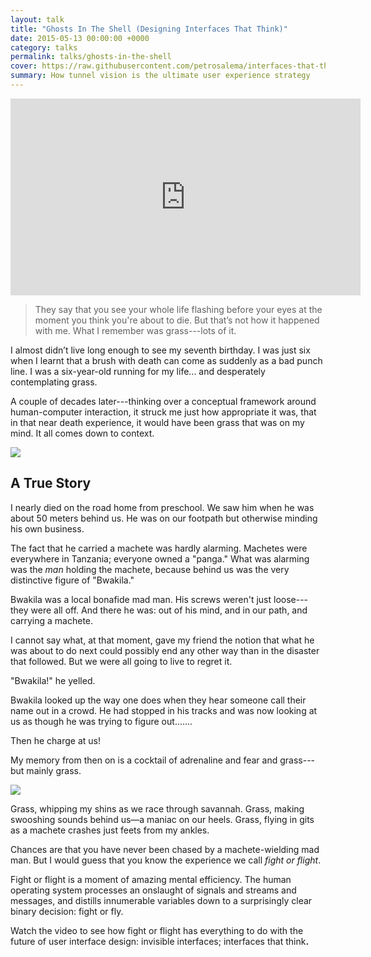```yaml
---
layout: talk
title: "Ghosts In The Shell (Designing Interfaces That Think)"
date: 2015-05-13 00:00:00 +0000
category: talks
permalink: talks/ghosts-in-the-shell
cover: https://raw.githubusercontent.com/petrosalema/interfaces-that-think/master/interfaces-that-think-btconf.jpg
summary: How tunnel vision is the ultimate user experience strategy
---
```


<div class="video">
  <iframe width="560" height="315" src="https://www.youtube.com/embed/QTp_sDjqkf4" frameborder="0" allowfullscreen></iframe>
</div>

>They say that you see your whole life flashing before your eyes at the moment
>you think you're about to die. But that’s not how it happened with me. What I
>remember was grass---lots of it.

I almost didn’t live long enough to see my seventh birthday. I was just six when
I learnt that a brush with death can come as suddenly as a bad punch line. I was
a six-year-old running for my life... and desperately contemplating grass.

A couple of decades later---thinking over a conceptual framework around
human-computer interaction, it struck me just how appropriate it was, that in
that near death experience, it would have been grass that was on my mind. It all
comes down to context.

<img src="../static/chasing.gif" />

## A True Story

I nearly died on the road home from preschool. We saw him when he was about 50
meters behind us. He was on our footpath but otherwise minding his own business.

The fact that he carried a machete was hardly alarming. Machetes were everywhere
in Tanzania; everyone owned a "panga." What was alarming was the *man* holding
the machete, because behind us was the very distinctive figure of "Bwakila."

Bwakila was a local bonafide mad man. His screws weren't just loose---they were
all off. And there he was: out of his mind, and in our path, and carrying a
machete.

I cannot say what, at that moment, gave my friend the notion that what he was
about to do next could possibly end any other way than in the disaster that
followed. But we were all going to live to regret it.

"Bwakila!" he yelled.

Bwakila looked up the way one does when they hear someone call their name out in
a crowd. He had stopped in his tracks and was now looking at us as though he was
trying to figure out.......

Then he charge at us!

My memory from then on is a cocktail of adrenaline and fear and grass---but
mainly grass.

<div class="card backdropped">
	<!-- video class="bg" autoplay="true" loop="true" src="http://petrosalema.com/interfaces-that-think/grass.mp4"></video -->
	<!-- https://www.youtube.com/watch?v=ndmcRDWSj20 -->
	<img class="bg" src="../static/running.gif" />
	<p>
		Grass, whipping my shins as we race through savannah. Grass, making
		swooshing sounds behind us&mdash;a maniac on our heels. Grass, flying in
		gits as a machete crashes just feets from my ankles.
	</p>
</div>

Chances are that you have never been chased by a machete-wielding mad man. But I
would guess that you know the experience we call *fight or flight*.

Fight or flight is a moment of amazing mental efficiency. The human operating
system processes an onslaught of signals and streams and messages, and distills
innumerable variables down to a surprisingly clear binary decision: fight or
fly.

Watch the video to see how fight or flight has everything to do with the future
of user interface design: invisible interfaces; interfaces that think<b>.</b>

<!--

put them up by our flight and in that moment we have this
mechanism in others
before it even gets to our our consciousness which determines what information
in our surrounding in our context is useful to bring it to our awareness that we
have like an interface and the tension firewall a load balancer inside your head
which which tells us the smells are

In the desperation for life. Little matters but.

You will be suprised what your mind get fixated at the moment of emergency
auto-pilot. But it has everthing to with user experience.


What is the value of social networks... identity engines. adversiting.. but what
is avertising attention capturing and reselling
It is not as though we went looking how to build identify engines. we were
scratching another itch. but the scratching yeilds somethimg profioundly telling


<div class="paragraph">

<div class="card tl">
	<div>
		top left
	</div>
</div>

As I was running for my six-year-old life, I remember the feeling of grass
rushing along my shins and we ran through the field I remember the sound of the grass as our pursuer was
coming behind us I also remember the site of the machete the landed literally
a few feet away from my uncles let me tell you what happened
true story there was this man whose girl who lives in this town where I grew up
in the man's name was working on this is a true story why killer was a notorious
local mad man I'm not talking Jon Hamm Madison Avenue the guy you see on TV mad
man I'm talking crazy I'm gonna kill you mad man.

</div>

<div class="card">
	<div>
		full
	</div>
</div>

it's a one day my friend and I
were walking home from preschool and walking down a tree along the fields in
Tanzania and as we walk we notice it as a gentleman walking on the road we are
on the trail is on the main road a little distance behind us and we notice
that is carrying a panga machete no problem no no big deal there a guy
walking behind you carrying a machete in Tanzania nothing to go home about except
we noticed that this man was working crazy as all get out and armed and my
genius friend decided that this was the perfect moment to provoke a Killa
so what he does if he turns around and yours Waikoloa Beach ah which means


<div class="paragraph">

<div class="card tr">
	<div>
		top right
	</div>
</div>


Wauchula you nutcase and so what what it does is he set his attention on us and
this looks coming to console his face as though this seems like a particularly
beautiful day to kill me thirty six-year-old breath no kidding the guy
starts charging us with a machete and we like six year old kid that's of course
what we do is we dashed into the fields and we run as fast as our six-year-old
legs could carry are dwindling lifespans now most of us here I would guess have
never been chased by a machete-wielding madman but I would venture to guess that
every single one of us here knows the experience called fight or flight by our
flight it's that moment of amazing mental efficiency where the human

</div>

<div class="paragraph drooping">

	<div class="card tl hang">
		<div>
			top left hang dropping
		</div>
	</div>

operating system on the onslaught of all these signals and streams and messages
coming in distilled innumerable variables down to a surprisingly clear
simple single binary decision put them up by our flight and in that moment we
have this mechanism in others before it even gets to our our consciousness which
determines what information in our surrounding in our context is useful to
bring it to our awareness that we have like an interface and the tension
firewall a load balancer inside your head which which tells us the smells are

	<div class="card r hang">
		<div>
			right hang
		</div>
	</div>

the useful to these go to your attention span the sound of aggressive that you
should go to attention span memories of your homework is that useful that going
to attention span and the purpose of deciding and and and prevented from
going into attention span is to allow your attention span to be able to be
used for the maximum possibility of success in your living situation in my
episode with whitey la Madeleine jazz band was filled with grass because
that's what are stapled but the point is

	<div class="card">
		<div>
			center
		</div>
	</div>

</div>

<div class="two-col">
kitchen is a scarce commodity in our body in our minds and we have the
inbuilt mechanism which helps us control that we don't overload capacity and so
what you experience is tunnel vision and what happened the tunnel vision is a
little bit it's a little funny your eyes dilated which actually lets in more
signals not less signals and it should be more confusing right you getting all
this light coming in on this method is applied information but at the same time
your body only let you see in this very small attention space and so all that
information that was coming in is being processed subconsciously to make sure
that there's no other dangers that need to be brought it to the attention space
but information coming into attention space is very limited why so that you
can maximize the possibility of success in that moment using the limited
capacity you have in your in your and your attention
aggressive optimizations on the basis of attention there is something that
designers and artists really get they know this and that is a tension is a
precious commodity and its 0 some attention paid in one place its
intention poverty in another and so when we're looking here at this image on the
screen are paying attention to the color of the curtains for the Lions on the
floor what we see on the screen a ballerina dancer but what you're
actually proceeding is much more information than that but that's not
useful what is useful what is interesting is a ballerina dancing were

	<div class="card">
		<div>
			center
		</div>
	</div>

</div>

very impressed with our body's ability to sense things and gather information
about the surroundings but we also take for granted how crucial it is that for
all the information that we are receiving a processing and we have
sensors to perceive that for any given time most of that information is ignored
it's actually a phenomenal ability it's a thinking process that happens beyond
your thinking ignoring information that's not useful now fighter flight is
an instance of an extreme situation which brings to light in a useful way
what you're doing this all the time when you go to the movies you ignore the
things that the border of the screen when you go to watch a player or a
ballet you ignore the scaffolding around the stage and you focus on the
performance when you listen to music you ignore the drowning noise of the traffic
and the chatter at the Starbucks and you listen to the music to the strings and
harmony even as I'm speaking right now you're not paying attention to the size
of the space or to the fact that you can if you listen hear your heart beating
and the sound of your breathing know those things have been filtered away so
that your limited precious attention span can be maximized so that you can
engage in with you and so all information systems have this property
that there are limited by their bandwidth and our bodies and our minds
are in it as an information system and the digital ecosystem and environment we
live in is also an information system and it has but it has a bandwidth limit
as well

technology only had its meaning and context in relationship to human beings
and as soon as a human in the Human Information System constant contact with
the digital information systems the limiting bandwidth is not what our
processing chips can do for the lag between between the signal poles are to
the server what is limiting is your attention back it is a finite commodity
you only have 24 hours in your day and you have a pretty constant amount of
processing capacity in your head so this is very important
the big idea that I want to discuss with you today is based on the notion that
attention span is a limited capacity and it doesn't scale that's what I want to
talk about is how can we in this world where we are under a burgeoning volume
of information and signals and messages and tweets and retweets and chirping and
beeping and buzzing and now tapping on your wrist how do we
maximize our attention how we do we call with a world which is going to be
exploding with more devices that are connected homes with are collected use
connected cars and when the rise of the rest happens when the rest of the world
gets on social media how we gonna possibly keep keep keep keep our sanity
under this tidal wave of information that's what I want to discuss today and
the importance I think in this is that when we're developing or designing
things were often focusing on solving the small problems in the context of our
of our project or the tools or product that we're building but by the time you
come to launch for release your work is always going to go into a bigger system
into bigger platforms and interfaces that are going to prepare it further and
for me it always is very helpful in stirring and inspiring when I look as
far above as they can on basically the entire picture and that often informs my
notion of what I'm doing our go-to-market strategy what are the
things that are the property that I should be working on and two for me this
is as far as high as I can go and as far as I can see which makes sense in the in
the direction we're going in information systems with the web with the internet
with modern technology etc and whatever what I see and I noticed is that if we
cannot manage our attention to properly there is a serious risk about falling
off a usability cliff and I want to explain it this way this is stephen
wiltshire stephen wiltshire mute in his youth at the age of 32 diagnose as
severely autistic but at the age of 32 32 he was awarded membership into the
Order of the British Empire he was a night game night at him because he was
brilliant stephen wiltshire can do something that none of us can
you can do this what mind-bending about Stevens work is that he draws
photorealistic cityscapes from a single glance and then from his memory not
postcard not photos he just has a cursory glance at the landscape he goes
into a studio and he makes these massive painting pictures it's absolutely
beautiful beautiful and amazing now what may surprise you
is the reason why Stephen can do what he can and you and i cant and it's not
because he can see better than you
it's not that he's able to perceive things better than you those who studied
the artistic and the survivors they say that we perceive just as much as Stephen
Wiltshire and they would the differences not in him having a bit and ability that
we don't have met him lacking an ability that we do have i thinkin interface that
helps him control the amount of information that goes into his attention
and that that remains in a subconscious so you're seeing a lot of things right
now but most of those remaining a subconscious and very little goes into
attention
stephen wiltshire all of that goes into the attention or most of it goes into
the tension and so he remembers it all and you see that all and when is drawing
says I'm just seeing the picture but it comes at a cost
attention is a scarce commodity if what you pay attention attention to Israel's
literally an economic transaction with returns and risks that means that it's
it's the amount of attention he's playing to receiving all these signals
about what is I see is diminishing the capacity can spend on other things
simple things like social interactions and beach things like that and so it's
really important and it's not a malfunctioning of our bodies that we
forget a lot of things and we ignore a lot of things it's actually a capacity
is kind of like a load balancing
in a faraway we literally live under a cloud cloud it's raining signals and
messages and data and I think if we're going to understand how to build
interfaces that can help us cope interfaces that are usable that don't
end up falling off a usability cliff but enable us to actually maximize our
experiences with digital devices that we need to understand a little bit of how
we actually got here and i wanna talk in in in relation to building systems and
platforms that thing for us and helping our and our conserving our tension I
want to think about the advent of notifications and its context in Moore's
Law is an observation and are fairly simple one more Gordon Moore observed
roughly speaking at the amount of computing power given to be subject of
transistors tend to double every two years
anyone was a basic understanding of math knows that the power of Moore's Law is
exponential growth what he's saying is not that computers are gonna get faster
what he's saying that computers are gonna get a lot faster a lot faster
that's the power of Moore's Law and it is it understand the math behind that
but what is utterly mind-bending and hard to grasp are the consequences
the implication of Moore's Law are really hard to to to forecast more the
law is fundamentally not about computers being able to do more things just being
faster the implication of Moore's Law is over it the changing of social protocol
because of computation of powers so because everyone has a computer in their
pocket which can locate them physically and it's constantly on and can
communicate with servers in the cloud
because you can do you have server farms we can do computations in large numbers
of people really quickly it enables you to build a service which kind of
disrupts taxi services and sharing cars so you have the perfect location of
things
implication of Moore's Law the Netflix in the television Amazon of retail the
Spotify radio these are all implications of Moore's Law is a great example of
what it means when a social protocol changes on the basis of computing and
technology consider for example the telephone number telephone number as a
as a different function today than it did twenty years ago twenty years ago
when you give someone your telephone number
essentially was an address it with an address and a vague promise that if you
would call me either at my work one location at a payphone another location
or at my home and if you call me a particular set of our we can probably
arrange a synchronization of our attention and we can have a
teleconference with you called me at 6 or 7 p.m. in the evening and you called
me a word you want finally but he called me the location at home that telephone
number you can have a conversation and if you call me around two o'clock in the
day you need to call me on the telephone that of work so we can have a
conversation there that was a senate the kind of the social protocol I give you
my number I give you access to these locations where we can then synchronize
our attention we can have dialogue entered the mobile phone and all that
changes it takes away the new location and so it's not about the protocol of
allowing people to synchronize their location and that tension essentially
when you give someone a telephone number you're giving them direct access to your
attention it's not it's not have a promise of synchronizing how you get a
teleconference to direct access to your attention and you're giving them the
implicit permission to interrupt you anyplace anytime that the application
of Moore's Law played two telephone numbers and so the implication of
Moore's laws changes produções but it also changes Megaforce Steve Jobs had
this phrase in this notion and he said that computers are like the bicycle of
them I that is we are planning a bit of course and the computers apply even more
force and therefore take us further but under the weight and implication of
Moore's Law that metaphor can start to fall apart
consider this the blue line is our retention capacity in the 50 years more
more articulated his hypothesis our attention span has remained the same I
virtually speaking it doesn't scale it doesn't grow its a finite resource at
the same time computational power is increasing in orders of magnitude
exponentially and so there comes a point in time where the computers are
processing information faster than we can actually receive them and they're
sending signals because there are optimized to communicate and send
signals and they're sending the president we can process them and we
were driving the conversation anymore it's not we were peddling if the
computers that are coming to us with questions and suggestions it used to be
the fact that we would go on to Google and search that's no longer the modem
mode of operation the information is pushed in streams and it just comes to
other notification and we've got streams and streams and streams of information
and serendipity and all these things are run by algorithms deciding what you may
like to buy you may like to talk with where you want to go eat where you want
to go travel the weather all these things are just algorithms and these
machines and these these devices these servers that has haunted with artifact
of our digital life and they're just computing on it at a faster rate than we
can handle all this information to send to us
but we are a bottleneck because they're scaling we remain constant now in the
advent of computing the way used to do it is due time sharing you would write a
program on these cars and you're taken into a room and you went to the other
guy got out and he got out and then you went in and you put your card in the
machine and then you could go do your laundry go pick up the kids to have a
coffee good whatever you want to do and then you would come back and then the
machine will be ready and he would spit out to you
the seven digit of time a day's worth of work and then you congratulate yourself
ticket taker your program you know public color of your white coat and go
do something else until tomorrow
digital Moore's Law implication that completely changed computers and
time-sharing not got much more computational power and so they wanna
tell us a lot of things they wanted to tell us what to buy because that's what
are optimized for that one of those what to look at because there are optimized
to advertise but we can't handle it all and so they sent us a message and
they're kind of waiting are we going to retweet that in the meantime there
crunching numbers on the social graph and on weather and if the weather report
and wonder whether we're going to follow the link and buy a new umbrella there
waiting for us to interact but now it's done waiting on us not us waiting on now
implication of of of Moore's law changes protocol to change the metaphors we
think about in computing
and because the devices are with us all the time because their group their their
their power increases exponentially and because they're they're on all the time
the stream of consciousness from the computer to us constants and as human
beings we communicate with one another through messages you can say that's the
token of our communication with computers communicate communicate with
us to notifications that's like the token of their communication computer
study says that on average we received sixty notifications had a 68 you haven't
got your smart connected shoes a smart connected car yet I don't know how many
of you have a nest in your home talk to you we're facing a usability clash with
regard to our attention to what do you do when you realize that you build
altering the biggest gamble that ever been created is not a person not even a
company it is just the internet this system and its gonna kill switch right
and it wants to communicate with you and it's gonna throw you off a usability
clip what do you do you cannot go back that's not an option
technology doesn't work that way it doesn't work that way you cannot just
turn off all your notification they tried that you can't commit Facebook
suicide
well you can but somalia gonna pop up and some other social network
sooner or later a friend of mine is telling me home how insecure and stupid
credit card was and asked him to use a credit card is the job of course going
back and I really an option you can forgive the creation of atomic weapons
but we can never forget how to split and Adam what's past is past what do our
bodies do
when we're in the threat of being over from flooded with information more than
we can process what do our bodies do they think before that we think they
process information for us and the harness our complete the computational
power that enable our commenting system to help us reduce the law which is the
lowest I get a glass of water so they help us reduce the load by doing
actually more work harder so I did this experiment with a few days ago I was
sitting with a young lady for coffee and talk about this and it's been my
experience that switching my notifications off notifications just off
was rather cruda didn't really work what would happen is when I would come back
on twenty phone it would just be like a tidal wave of information coming out but
anyway what I did when we're sitting over coffee they did an experiment I put
my phone on the table and put it on silent and I basically SAT there with my
arms crossed and I said let the world burn
I'm not picking up the phone as I had this conversation and in a few a few
minutes later half an hour later to pick up my phone and I look and this is what
I found there I think you can see that right and they're not all the messages
that came under even there even more stacked up your buddies were all the
notifications ahead and this for me is noise it's not information when the
capacity when the amount the volume of signals coming through a channel exceed
the capacity of that channel which you come up with you end up with his noise
and what's missing here is higher key I don't know what's more important and
either I can be sitting sitting across the table and acting autistic looking at
my phone if looking at it and taken care of taken great care of my notifications
and information coming to my phone or I can sit there and basically follow for
usability click the next time I use my phone I don't know if my house is
burning down I don't know someone is an emergency at home I don't know if I got
an important message coming up work I don't know anything until I dig myself
out of that mess but then if you look a little closer here you can see what
possibilities exist for how the system can be improved
what are the messages he done here than it is a notification I got from Yahoo
telling me that they they're doing some maintenance scheduling ok so I'm ideal
world across the table with his friend and we both are smart phones with
Bluetooth the theoretically this force could communicate with one another and
now we're sitting sitting next to each other on the table the phones I have a
GPS and they'll have wifi so theoretically they can know that was
sitting in a cafe and we are also friends on Facebook
theoretically a system cannot wear two friends sitting in a cafe next to each
other
do I wanna know about Yahoo's maintenance schedule no I don't
definition doesn't need to come to my consciousness at this moment so get rid
of that water is telling me about Mother's Day get rid of that I'm trying
to have a coffee and conversation I don't need to know about that
telling me about their new feature that come out that came out get rid of that
would you do with these notification you kill them and maybe you group them and
you snooze them and when my phone realizes that have come back home and at
seven o'clock at night and I'm alone maybe that's when you bring these
trivial information to my my my awareness and that way you have you seen
before falling off a usability clip when I was in the cafe but in order to do
that you need to know what's important to me and what not important to me and I
had a friend at that same time sending me a Bible verse to encourage me
anything i text messages to tell me that he sent me the email
now situational awareness I'm sitting here in the cafe with this lovely friend
I'm not going to suddenly go on millennial on her and put my smartphone
is start quoting scripture while I'm sitting in a cafe I should be talking
with her right and so this information can be queued up and wait for my quiet
time in the evening when a more relaxing on my own and I can read through these
things that could have also gone most of these notifications actually should have
been there should never have come up maybe my house was burning and
happenstance there should have been an alert but aside from that I should have
been able to keep my my notifications on and still not have fallen into this
usability clip of these things actually I think so far out there
the technology actually exists to do this it's just that we need assistance
in the protocol to pull it off what would it take what would it take to have
my phone bank for me what would it take to build an interface that helps me
think rather than an interface that is draining me more information
identity to know me much better than it actually does really does my father
flight reflex kicked in when we're close coming at me and it quickly and
efficiently because internally whatever that logical system is in my body it
knows my secrets it knows my fears and it knows my hopes that I wanna go home
and see mom my six-year-old I don't to be hacked to death but when information
is coming into our phones all it has is just parameters contact parameters and
they're coming from disparate silos and there are just being displayed on our
phones kind of agnostic Lee and not based on identity I just want to read
this because it was so this for me was so spot-on Rebecca car
the first company to fully execute on embedding your identity into your phone
making it truly a first-class experience when the next decade Rebecca Cox said
this 2011 I recall that wasn't brilliant it's brilliant because you're talking
about what she thinks is Alexa Google and it's brilliant because of how to
define the identity surprise you this is how she defines what identity is not
this is not a density this is what your phone has but this is not identity your
password you to access your calendar
location you even your user account and let your identity and your identity what
is identity is not what it's how how of what how you manage your attention this
is your digital identity what does that mean well theoretically we can have the
exact same Twitter followers even if it was possible have almost exact same
handle and would still be completely different people how well it's because
of our relationship with all those people with whom were in contact with on
Twitter it's how we relate with one another it where r tension goals in what
times in what context so those who get my attention during my work time are my
work colleagues regardless of whether they weren't for my company Gentex for
the word for the extra bank don't get my attention when we're at home and made
dinner table are very likely my family or close friends which India will call
family anyway so it's calling family
attention is not just a bunch of data and it's not a technical achievement he
says your identity is how you manage your attention if someone or
if a system would emerge which allowed us to program or encode the mechanism
that we would like to manage our attention that a serious killer app and
that's how you Steve Dave off the tidal wave apocalypse signals a notification
it's really clever as it has it has profound implications and so what's
needed in order for us to embed identity and/or devices the best place to
embedded anything or devices in the operating system
why is that was because of the applications on their own only concede a
subset of our functionality and who we are so there's a reason why it's not my
idea makes a decision what my hand up and it's not it's not like my told you
make my decision of what my either we have a central operating system
somewhere which collates all this information and then based on my
identity based on the things that I want to do the things that I fear it then
decides where and what information comes into my attention back to the best place
to embed identities actually on the operating system and if you look behind
behind here as you can see almost every single one of these ads is a different
one and they don't share information very clearly this year some parameters
but they don't share that they don't share my identity
what if the operating system could gauge my identity and collected messages and
even real right some of these notifications and decides to show me
discard or snooze things automatically based on where my attention should be
place based on who I am this is
these players are really big advantage because they have operating systems but
you're not discounted you got a platform so Facebook for example they they know
that they know that they're not an operating system but they've got a
massive amount of user data what they try to do with the Facebook home which
is essentially kind of like a takeover of your operating system but that didn't
work but what is proving very successful is taking it over using a platform their
messaging platform and they were very serious about taking away their
messaging up and making it a single stand-alone application so that now they
can use their messaging app as essentially a separate runtime on top of
the top of your phone system and what does allow them to do is eventually
they're now controlling your attention street and they can serve up information
to you information to you collect data and they can control what's coming to
you and that's very valuable so you don't have to be an operating system
that does this you can even be a platform once you've enabled the
platform to no information about your interests and your attention this creep
factor privacy is a misalignment of view of of a user interface where we feel
that we're giving so much of our information over to these systems and we
don't there's not enough of a transparency as to what as to what
happened with that information and so when you talk about giving your identity
over to your devices into and to cloud services it has asked has a script
factor what are they gonna do with my formation what if your information
which is a new form of digital wealth actually that these companies are
sitting on what if this information was truly your possession when you go to a
doctor you don't go to one doctor and the doctor is on silent for example when
you log into Google you on that log into Facebook or log into Twitter each one of
those at their own silos and you can take information from one cell phone to
another when you go to a doctor
imagine if your entire medical history had no consequence and it just took at
face value
know you want to be able to take all that medical history and bring it to
bear in the situation
banks work in a similar way just because the bank has your your well that doesn't
mean that they own it because they can use it but it's still yours so what if
our user information was something that really belong to us and they were
protocols and systems to ensure that but we can offer it to Facebook offered to
Twitter offered to the to the net application that coming along and we can
choose what information we choose to share with whom and that information
belongs to us and we can also audit how this information is used in order to
target US and transmit information to us what if information was truly are
property that would take the creep factor a little bit away from the idea
of sharing more information in order to better identity
but all of these things in themselves will not scale so there's two paradigms
in essentially two programs and software development one is embodied by Steve
Jobs and was invited by allen keys to Steve Jobs paradigm is the product
paradigm that operate on its way you create politics and polish products and
you offer them at a premium and it's great you get great software and you get
great technology that way but it separates the distance between the
developer and the consumer by big deal but in doing so you create a market and
in doing so you're to create one of the most lucrative companies in the world
users however are not able to reason very well about how this product on me
you're not able to just crack something open and hack it but there is Alan case
paradigm and that paradigm is the hacker paradigm it's less products more Lego
and Alex case has grand vision that essentially programming would just be
literacy at the same way that you learn mathematics even though you're not a
banker a mathematician but you know how to do it when you needed in the same way
programming is something that everyone be able to do why is this important
building interfaces and systems and platforms that think well there is a
limit to how much people in Palo Alto can reason about my life in Vienna there
is a limit and reason about all the ways and the different system difference mode
in which I want to use their software and if I have to wait for every new
release every time I want to better adapt with it with information that
flowing into my life that's not very scalable but what if writing computer
programs was much simpler what if instead of just being able to do
configurations and filters we can actually alright filters which have
logic in them I think it had a grand vision and there was one of the reasons
why he came up here
help develop object oriented programming the ideal object oriented programming
with a take the current concepts lameta force that the people were familiar with
in that existed and translate this into programming now I personally don't like
object oriented programming one of the worst thing that you can deal with in
programming estate and the last thing you want is your state to be scattered
and that's what i dooo orientation does but the idea behind it as phenomenon
everyone is a programmer and so allen keys he's he's requesting money from the
government to start this kind of like initiative which is about reinventing
programming and making programming something that is accessible to everyone
and so you've taken away silos taken away the creep factor of privacy and
you've taken away the barrier of entrance for those who don't know
programming so that they can adapt systems in my system that can help them
pay attention rather than having a dictator to them and so you can imagine
that you have an operating system where apps are so are are are not necessarily
push notifications but floating notifications in a given format to see
for example this is a photo you know and it was taken at this time it was sent to
this person and you have a format for transactions of format for events of
format for meeting acquaintances and these formatter open and use format are
served into the operating system or the platform and you can ride filters and
you can write subroutines on these platforms which are simple but allow you
to group information and to decide for example listen I'm sitting at a cafe if
I'm sitting at a cafe and the messages coming from work then ignore it and
let's maybe I'm very particular our with a particular person but you could simply
write that on a platform are operating system and that could control the amount
of the speed and the timing of the messages that came to you it's an idea
one of the hardest things to grasp about Moore's Law is its implications in an
article that was written at the time of the celebration of the fifty years of
Moore's Law the point that they hit in the article is that they said that when
you build it let's say you're you're developing a feature of products and
you're targeting to release it in about a year if you're building it with the
assumption and technology of today sooner or later that pattern Moore's Law
is going to prove that when you launch your gonna be already out of date one of
the hardest application to grasp of Moore's Law is that the things that are
seemingly impossible today by the time we're launching will be possible so what
today are some of the assumptions connectivity the fact that every single
requires you to sign in with your identity
pretty much on your phone identity is a lair in software your information is
always going to be on the cloud connectivity just gonna be rampant in
your phones and your devices are essentially just thin clients there are
some things we can make it more laws gonna bring those to us fastener we can
we can deliver on our product and are on our product roadmap and so when I was
thinking about these things and thinking about where do the things that I built
it into this into these new emerging platforms whose basis is it gonna be on
attention and bassist ron is no notification and messaging how do we
bring things of value it really does help us to really stretch your
imagination and really think beyond the horizon underwear as we're doing in this
conference and imagine the world that not that the weather the way it today
but the weather will be tomorrow on five years and it's really inspiring
and a lot of a lot of challenges there but it's also a great way for us to
three buildings which are which are great value so I'm going to end with a
quote those who understand Moore's Law know that caller corollary is that the
impossible to the inevitable thank you Mark think if you are telling us thank
you all for your attention




What is impossible today, will be possible by the time you launch
Identity is a layer in software
Constant connectivty
Moorse Law changes protocal and metaphors

-->

<!--
# cover

markforhm.com
background: #b1b1b1 url(/images/mark.jpg) center/cover;
background-blend-mode: multiply;
width: 100%;
height: 100%;
color: white;


https://coyote.imgix.net/199-kay-wang/kay-wang-niki-csanyi-hero.jpg?w=3000


# Inspiration: http://www.wired.com/2015/04/silk-road-1/?mbid=social_twitter

http://thegreatdiscontent.com/
# It was a stunning failure in vision, and more or less the same thing happened at Flickr.


... and he as in the middle of a very bad phone call.

Everything about this will make perfect sense... until it doesn't.

"Eat my hat, Mr President." It was the best sentence I could think of at the moment.

It turns out that despite it's name, the ... was not designed for...
After 3 hours on the plane, I was ready for...

A mother hen will always kill the youngest chick. This is something I was taught...

If you will read this article, you must promise me

In the end, it will be  fear that gets you, a late night, a tired morning, and
the voice of strangers downstairs.

Beneath a fly infested alcove, on an Island in the bahamas, Mel Reeks was
checking his watch every 3 minutes or so. We all know that time feels relative,
and when you pay attention to it, it comes to a crawl.

No company has done xyz this year. That should suprise you if you have been
following the news...



# 

The future of UI is not look or feel, but identity
But when I say identity, it is probably not what you think it means
Identity is not username password age,

Identity is many things--but when expressed--identity is behavior--patterns of
interaction. Motives, preferences, desires, fears, hopes all revealed in
patterns 

The imprint of your identity is your subconsious--your subconsious operates on
the primal priciniples (fear and desire)--what you want and want you don't want.


-->



